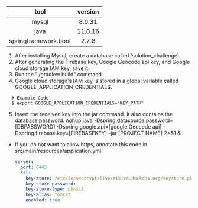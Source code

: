 | tool | version |
| :---: | :------: |
| mysql | 8.0.31 |
| java | 11.0.16 |
| springframework.boot | 2.7.8 |

1. After installing Mysql, create a database called 'solution_challenge'.
2. After generating the Firebase key, Google Geocode api key, and Google cloud storage IAM key, save it.
3. Run the "./gradlew build" command
4. Google cloud storage's IAM key is stored in a global variable called GOOGLE_APPLICATION_CREDENTIALS.
  ```shell
    # Example Code
    $ export GOOGLE_APPLICATION_CREDENTIALS="KEY_PATH"
  ```
5. Insert the received key into the jar command. It also contains the database password.
nohup java -Dspring.datasource.password=[DBPASSWORD] -Dspring.google.api=[google Geocode api] -Dspring.firebase.key=[FIREBASEKEY] -jar [PROJECT NAME] 2>&1 &


- If you do not want to allow https, annotate this code in src/main/resources/application.yml.
  ``` yml
  server:
    port: 8443
    ssl:
      key-store: /etc/letsencrypt/live/zikiza.duckdns.org/keystore.p12
      key-store-password:
      key-store-type: pkcs12
      key-alias: tomcat
      enabled: true
  ```
